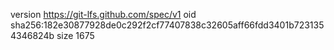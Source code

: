 version https://git-lfs.github.com/spec/v1
oid sha256:182e30877928de0c292f2cf77407838c32605aff66fdd3401b7231354346824b
size 1675

